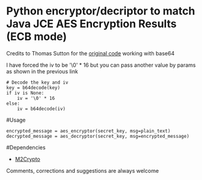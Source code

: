 # Python encryptor/decriptor to match Java JCE AES Encryption Results (ECB mode)

Credits to Thomas Sutton for the [original code](http://passingcuriosity.com/2009/aes-encryption-in-python-with-m2crypto/) working with base64

I have forced the iv to be '\0' * 16 but you can pass another value by
params as shown in the previous link

    # Decode the key and iv
    key = b64decode(key)
    if iv is None:
        iv = '\0' * 16
    else:
        iv = b64decode(iv)

#Usage

    encrypted_message = aes_encryptor(secret_key, msg=plain_text)
    decrypted_message = aes_decryptor(secret_key, msg=encrypted_message)

#Dependencies

- [M2Crypto](http://chandlerproject.org/bin/view/Projects/MeTooCrypto)

Comments, corrections and suggestions are always welcome